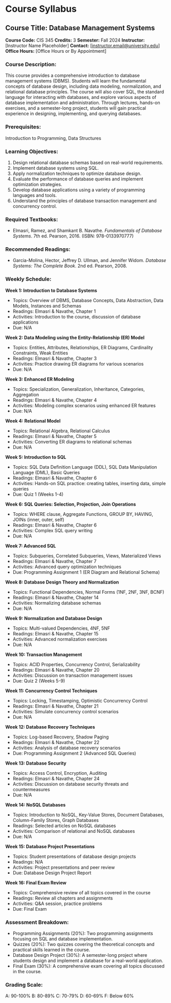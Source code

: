 
# Course Syllabus
## Course Title: Database Management Systems
**Course Code:** CIS 345
**Credits:** 3
**Semester:** Fall 2024
**Instructor:** [Instructor Name Placeholder]
**Contact:** [instructor.email@university.edu]
**Office Hours:** [Office Hours or By Appointment]

### Course Description:
This course provides a comprehensive introduction to database management systems (DBMS). Students will learn the fundamental concepts of database design, including data modeling, normalization, and relational database principles. The course will also cover SQL, the standard language for interacting with databases, and explore various aspects of database implementation and administration. Through lectures, hands-on exercises, and a semester-long project, students will gain practical experience in designing, implementing, and querying databases.

### Prerequisites:
Introduction to Programming, Data Structures

### Learning Objectives:
1.  Design relational database schemas based on real-world requirements.
2.  Implement database systems using SQL.
3.  Apply normalization techniques to optimize database design.
4.  Evaluate the performance of database queries and implement optimization strategies.
5.  Develop database applications using a variety of programming languages and tools.
6.  Understand the principles of database transaction management and concurrency control.

### Required Textbooks:
- Elmasri, Ramez, and Shamkant B. Navathe. *Fundamentals of Database Systems*. 7th ed. Pearson, 2016. (ISBN: 978-0133970777)

### Recommended Readings:
- Garcia-Molina, Hector, Jeffrey D. Ullman, and Jennifer Widom. *Database Systems: The Complete Book*. 2nd ed. Pearson, 2008.

### Weekly Schedule:
**Week 1: Introduction to Database Systems**
- Topics: Overview of DBMS, Database Concepts, Data Abstraction, Data Models, Instances and Schemas
- Readings: Elmasri & Navathe, Chapter 1
- Activities: Introduction to the course, discussion of database applications
- Due: N/A

**Week 2: Data Modeling using the Entity-Relationship (ER) Model**
- Topics: Entities, Attributes, Relationships, ER Diagrams, Cardinality Constraints, Weak Entities
- Readings: Elmasri & Navathe, Chapter 3
- Activities: Practice drawing ER diagrams for various scenarios
- Due: N/A

**Week 3: Enhanced ER Modeling**
- Topics: Specialization, Generalization, Inheritance, Categories, Aggregation
- Readings: Elmasri & Navathe, Chapter 4
- Activities: Modeling complex scenarios using enhanced ER features
- Due: N/A

**Week 4: Relational Model**
- Topics: Relational Algebra, Relational Calculus
- Readings: Elmasri & Navathe, Chapter 5
- Activities: Converting ER diagrams to relational schemas
- Due: N/A

**Week 5: Introduction to SQL**
- Topics: SQL Data Definition Language (DDL), SQL Data Manipulation Language (DML), Basic Queries
- Readings: Elmasri & Navathe, Chapter 6
- Activities: Hands-on SQL practice: creating tables, inserting data, simple queries
- Due: Quiz 1 (Weeks 1-4)

**Week 6: SQL Queries: Selection, Projection, Join Operations**
- Topics: WHERE clause, Aggregate Functions, GROUP BY, HAVING, JOINs (inner, outer, self)
- Readings: Elmasri & Navathe, Chapter 6
- Activities: Complex SQL query writing
- Due: N/A

**Week 7: Advanced SQL**
- Topics: Subqueries, Correlated Subqueries, Views, Materialized Views
- Readings: Elmasri & Navathe, Chapter 7
- Activities: Advanced query optimization techniques
- Due: Programming Assignment 1 (ER Diagram and Relational Schema)

**Week 8: Database Design Theory and Normalization**
- Topics: Functional Dependencies, Normal Forms (1NF, 2NF, 3NF, BCNF)
- Readings: Elmasri & Navathe, Chapter 14
- Activities: Normalizing database schemas
- Due: N/A

**Week 9: Normalization and Database Design**
- Topics: Multi-valued Dependencies, 4NF, 5NF
- Readings: Elmasri & Navathe, Chapter 15
- Activities: Advanced normalization exercises
- Due: N/A

**Week 10: Transaction Management**
- Topics: ACID Properties, Concurrency Control, Serializability
- Readings: Elmasri & Navathe, Chapter 20
- Activities: Discussion on transaction management issues
- Due: Quiz 2 (Weeks 5-9)

**Week 11: Concurrency Control Techniques**
- Topics: Locking, Timestamping, Optimistic Concurrency Control
- Readings: Elmasri & Navathe, Chapter 21
- Activities: Simulate concurrency control scenarios
- Due: N/A

**Week 12: Database Recovery Techniques**
- Topics: Log-based Recovery, Shadow Paging
- Readings: Elmasri & Navathe, Chapter 22
- Activities: Analysis of database recovery scenarios
- Due: Programming Assignment 2 (Advanced SQL Queries)

**Week 13: Database Security**
- Topics: Access Control, Encryption, Auditing
- Readings: Elmasri & Navathe, Chapter 24
- Activities: Discussion on database security threats and countermeasures
- Due: N/A

**Week 14: NoSQL Databases**
- Topics: Introduction to NoSQL, Key-Value Stores, Document Databases, Column-Family Stores, Graph Databases
- Readings: Selected articles on NoSQL databases
- Activities: Comparison of relational and NoSQL databases
- Due: N/A

**Week 15: Database Project Presentations**
- Topics: Student presentations of database design projects
- Readings: N/A
- Activities: Project presentations and peer review
- Due: Database Design Project Report

**Week 16: Final Exam Review**
- Topics: Comprehensive review of all topics covered in the course
- Readings: Review all chapters and assignments
- Activities: Q&A session, practice problems
- Due: Final Exam

### Assessment Breakdown:
*   Programming Assignments (20%): Two programming assignments focusing on SQL and database implementation.
*   Quizzes (20%): Two quizzes covering the theoretical concepts and practical skills learned in the course.
*   Database Design Project (30%): A semester-long project where students design and implement a database for a real-world application.
*   Final Exam (30%): A comprehensive exam covering all topics discussed in the course.

### Grading Scale:
A: 90-100%
B: 80-89%
C: 70-79%
D: 60-69%
F: Below 60%